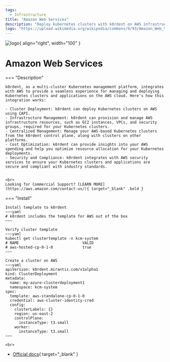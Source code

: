 ```yaml
---
tags:
  - Infrastructure
title: "Amazon Web Services"
description: "Deploy kubernetes clusters with k0rdent on AWS infrastructure."
logo: "https://upload.wikimedia.org/wikipedia/commons/9/93/Amazon_Web_Services_Logo.svg"
---
```

![logo](https://upload.wikimedia.org/wikipedia/commons/9/93/Amazon_Web_Services_Logo.svg){ align="right", width="100" }
# Amazon Web Services
=== "Description"

    k0rdent, as a multi-cluster Kubernetes management platform, integrates with AWS to provide a seamless experience for managing and deploying Kubernetes clusters and applications on the AWS cloud. Here's how this integration works:

    - Cluster Deployment: k0rdent can deploy Kubernetes clusters on AWS using CAPI. 
    - Infrastructure Management: k0rdent can provision and manage AWS infrastructure resources, such as EC2 instances, VPCs, and security groups, required for your Kubernetes clusters.
    - Centralized Management: Manage your AWS-based Kubernetes clusters from the k0rdent control plane, along with clusters on other platforms.
    - Cost Optimization: k0rdent can provide insights into your AWS spending and help you optimize resource allocation for your Kubernetes deployments.
    - Security and Compliance: k0rdent integrates with AWS security services to ensure your Kubernetes clusters and applications are secure and compliant with industry standards.


    <br>
    Looking for Commercial Support? [LEARN MORE](https://aws.amazon.com/contact-us/){ target="_blank" .bold }

=== "Install"

    Install template to k0rdent
    ~~~yaml
    # k0rdent includes the template for AWS out of the box
    ~~~
    
    Verify cluster template
    ~~~yaml
    kubectl get clustertemplate -n kcm-system
    # NAME                            VALID
    # aws-hosted-cp-0-1-0             true
    ~~~

    Create a cluster on AWS
    ~~~yaml
    apiVersion: k0rdent.mirantis.com/v1alpha1
    kind: ClusterDeployment
    metadata:
      name: my-azure-clusterdeployment1
      namespace: kcm-system
    spec:
      template: aws-standalone-cp-0-1-0
      credential: aws-cluster-identity-cred
      config:
        clusterLabels: {}
        region: us-east-2
        controlPlane:
          instanceType: t3.small
        worker:
          instanceType: t3.small
    ~~~

    <br>
  - [Official docs](https://docs.k0rdent.io/latest/template-aws/){ target="_blank" }